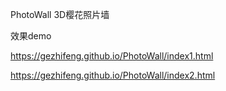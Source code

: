 PhotoWall
3D樱花照片墙

效果demo

https://gezhifeng.github.io/PhotoWall/index1.html

https://gezhifeng.github.io/PhotoWall/index2.html
